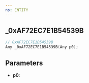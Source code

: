 ```yaml
---
ns: ENTITY
---
```

## _0xAF72EC7E1B54539B

```c
// 0xAF72EC7E1B54539B
Any _0xAF72EC7E1B54539B(Any p0);
```

## Parameters
* **p0**:
